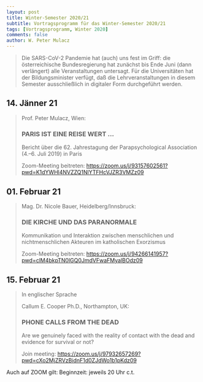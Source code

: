 ```yaml
---
layout: post
title: Winter-Semester 2020/21
subtitle: Vortragsprogramm für das Winter-Semester 2020/21
tags: [Vortragsprogramm, Winter 2020]
comments: false
author: W. Peter Mulacz
---
```


> Die SARS-CoV-2 Pandemie hat (auch) uns fest im Griff:  die österreichische Bundesregierung hat zunächst bis Ende Juni (dann verlängert) alle Veranstaltungen untersagt. Für die Universitäten hat der Bildungsminister verfügt, daß die Lehrveranstaltungen in diesem Semester ausschließlich in digitaler Form durchgeführt werden.


## 14. Jänner 21
> Prof. Peter Mulacz, Wien:
> ### PARIS IST EINE REISE WERT …
> Bericht über die 62. Jahrestagung der Parapsychological Association (4.–6. Juli 2019) in Paris
>
> Zoom-Meeting beitreten:
> https://zoom.us/j/93157602561?pwd=K1dYWHl4NVZZQ1NlYTFHcVJZR3VMZz09



## 01. Februar 21
> Mag. Dr. Nicole Bauer, Heidelberg/Innsbruck:
> ### DIE KIRCHE UND DAS PARANORMALE
> Kommunikation und Interaktion zwischen menschlichen und nichtmenschlichen Akteuren im katholischen Exorzismus
>
> Zoom-Meeting beitreten:
> https://zoom.us/j/94266141957?pwd=clM4bkpTN0lGQ0JmdVFwaFMyalBOdz09

## 15. Februar 21
> In englischer Sprache
>
> Callum E. Cooper Ph.D., Northampton, UK:
> ### PHONE CALLS FROM THE DEAD
> Are we genuinely faced with the reality of contact with the dead and evidence for survival or not?
>
> Join meeting:
> https://zoom.us/j/97932657269?pwd=cXo2MjZRVzBidnF1d0ZJdWo1b1pKdz09



Auch auf ZOOM gilt:  Beginnzeit: jeweils 20 Uhr c.t.


